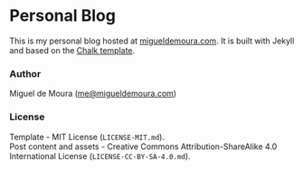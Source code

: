 # Personal Blog

This is my personal blog hosted at [migueldemoura.com]. It is built with Jekyll and based on the [Chalk template].

### Author

Miguel de Moura (me@migueldemoura.com)

### License

Template - MIT License (`LICENSE-MIT.md`).  
Post content and assets - Creative Commons Attribution-ShareAlike 4.0 International License (`LICENSE-CC-BY-SA-4.0.md`).

   [Chalk template]: <https://github.com/nielsenramon/chalk>
   [migueldemoura.com]: <https://migueldemoura.com/>
